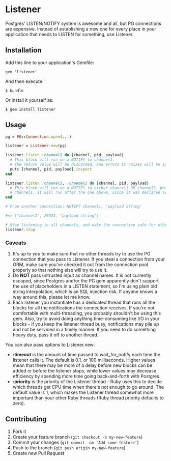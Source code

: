 # Listener

Postgres' LISTEN/NOTIFY system is awesome and all, but PG connections are expensive. Instead of establishing a new one for every place in your application that needs to LISTEN for something, use Listener.

## Installation

Add this line to your application's Gemfile:

    gem 'listener'

And then execute:

    $ bundle

Or install it yourself as:

    $ gem install listener

## Usage

``` ruby
pg = PG::Connection.open(...)

listener = Listener.new(pg)

listener.listen :channel1 do |channel, pid, payload|
  # This block will run on a NOTIFY to channel1.
  # The return value will be discarded, and errors it raises will be ignored.
  puts [channel, pid, payload].inspect
end

listener.listen :channel1, :channel2 do |channel, pid, payload|
  # This block will run on a NOTIFY to either channel1 OR channel2. When
  # channel1, it will run after the one above, since it was declared second.
end

# From another connection: NOTIFY channel1, 'payload string'

#=> ["channel1", 29923, "payload string"]

# Stop listening to all channels, and make the connection safe for other code to use:
listener.stop
```

### Caveats

1. It's up to you to make sure that no other threads try to use the PG connection that you pass to Listener. If you steal a connection from your ORM, make sure you've checked it out from the connection pool properly so that nothing else will try to use it.
2. Do **NOT** pass untrusted input as channel names. It is not currently escaped, since Postgres and/or the PG gem apparently don't support the use of placeholders in a LISTEN statement, so I'm using plain old string interpolation, which is an SQL injection risk. If anyone knows a way around this, please let me know.
3. Each listener you instantiate has a dedicated thread that runs all the blocks for all the notifications the connection receives. If you're not comfortable with multi-threading, you probably shouldn't be using this gem. Also, try to avoid doing anything time-consuming like I/O in your blocks - if you keep the listener thread busy, notifications may pile up and not be serviced in a timely manner. If you need to do something heavy duty, pass it off to another thread.

You can also pass options to Listener.new:
* **:timeout** is the amount of time passed to wait_for_notify each time the listener calls it. The default is 0.1, or 100 milliseconds. Higher values mean that there may be more of a delay before new blocks can be added or before the listener stops, while lower values may decrease efficiency by spending more time going back-and-forth with Postgres.
* **:priority** is the priority of the Listener thread - Ruby uses this to decide which threads get CPU time when there's not enough to go around. The default value is 1, which makes the Listener thread somewhat more important than your other Ruby threads (Ruby thread priority defaults to zero).

## Contributing

1. Fork it
2. Create your feature branch (`git checkout -b my-new-feature`)
3. Commit your changes (`git commit -am 'Add some feature'`)
4. Push to the branch (`git push origin my-new-feature`)
5. Create new Pull Request
